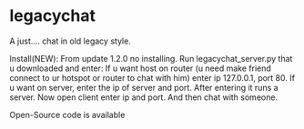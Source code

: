 # legacychat
A just.... chat in old legacy style. 

Install(NEW): From update 1.2.0 no installing. Run legacychat_server.py that u downloaded and enter: If u want host on router (u need make friend connect to ur hotspot or router to chat with him) enter ip 127.0.0.1, port 80. If u want on server, enter the ip of server and port. After entering it runs a server. Now open client enter ip and port. And then chat with someone.

Open-Source code is available
